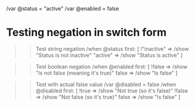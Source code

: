 /var @status = "active"
/var @enabled = false

# Testing negation in switch form

>> Test string negation
/when @status first: [
  !"inactive" => /show "Status is not inactive"
  "active" => /show "Status is active"
]

>> Test boolean negation
/when @enabled first: [
  !false => /show "Is not false (meaning it's true)"
  false => /show "Is false"
]

>> Test with actual false value
/var @disabled = false
/when @disabled first: [
  !true => /show "Not true (so it's false)"
  !false => /show "Not false (so it's true)"
  false => /show "Is false"
]